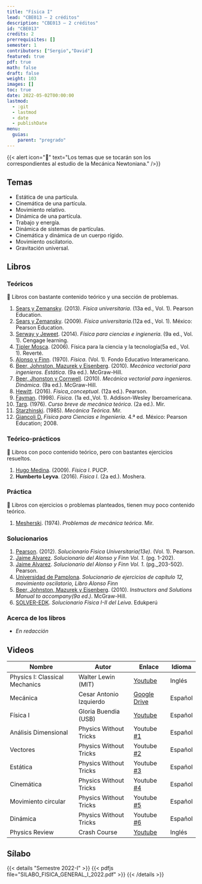 ```yaml
---
title: "Física I"
lead: "CBE013 — 2 créditos"
description: "CBE013 — 2 créditos"
id: "CBE013"
credits: 2
prerrequisites: []
semester: 1
contributors: ["Sergio","David"]
featured: true
pdf: true
math: false
draft: false
weight: 103
images: []
toc: true
date: 2022-05-02T00:00:00
lastmod:
  - :git
  - lastmod
  - date
  - publishDate
menu:
  guias:
    parent: "pregrado"
---
```


{{< alert icon="📌" text="Los temas que se tocarán son los correspondientes al estudio de la Mecánica Newtoniana." />}}

## Temas

- Estática de una partícula.
- Cinemática de una partícula.
- Movimiento relativo.
- Dinámica de una partícula.
- Trabajo y energía.
- Dinámica de sistemas de partículas.
- Cinemática y dinámica de un cuerpo rígido.
- Movimiento oscilatorio.
- Gravitación universal.

## Libros

### Teóricos

🔸 Libros con bastante contenido teórico y una sección de problemas.

1. [Sears y Zemansky](https://drive.google.com/file/d/1JEhFy-xIF3U1chhclBM0dmnONwiHJY9q/view?usp=sharing). (2013). *Física universitaria*. (13a ed., Vol. 1). Pearson Education.
2. [Sears y Zemansky](https://drive.google.com/file/d/1wlr58KYJJmywtvoaWgdPEkSUR4KbYOFv/view?usp=sharing). (2009).  *Física universitaria.*(12a ed., Vol. 1). México: Pearson Education.
3. [Serway y Jeweet](https://drive.google.com/file/d/1kRXGXKdSE_8mrBfGFazXGblwVQgY6KuR/view?usp=sharing). (2014). *Física para ciencias e ingienería*. (9a ed., Vol. 1). Cengage learning.
4. [Tipler Mosca](https://drive.google.com/file/d/1ANwciKHwuf5taBL1Ur9MQMTn0sH1Y1He/view?usp=sharing). (2006). Física para la ciencia y la tecnología(5a ed., Vol. 1). Reverté.
5. [Alonso y Finn](https://drive.google.com/file/d/1ZX393SP2QQZWjvls7Bq0okk17ETNYqR_/view?usp=sharing). (1970). *Física*. (Vol. 1). Fondo Educativo Interamericano.
6. [Beer, Johnston, Mazurek y Eisenberg](https://drive.google.com/file/d/1c0WeL6fD4ISaQzLmZ_RKQmNIPM8zJJ2-/view?usp=sharing). (2010). *Mecánica vectorial para ingenieros. Estática*. (9a ed.). McGraw-Hill.
7. [Beer, Jhonston y Cornwell](https://drive.google.com/file/d/1YlWOlKR3Fj_7h6Q34Jyv2qm_OwCGNjzD/view?usp=sharing). (2010). *Mecánica vectorial para ingenieros. Dinámica*. (9a ed.). McGraw-Hill.
8. [Hewitt](https://drive.google.com/file/d/1ukRMKXK7_zGL4SvI4ESA3o1YHWbcGBqq/view?usp=sharing). (2016). *Física_conceptual*. (12a ed.). Pearson.
9. [Fayman](https://drive.google.com/file/d/12gFMMPcbVMV8am6Q-5kEUyGpIy-IeGCv/view?usp=sharing). (1998). *Física*. (1a ed.,Vol. 1). Addison-Wesley Iberoamericana.
10. [Targ](https://drive.google.com/file/d/1n10yw7WStpmGve3wex2Q4QW5ivA7HIJf/view?usp=sharing). (1976). *Curso breve de mecánica teórica*. (2a ed.). Mir.
11. [Starzhinski](https://drive.google.com/file/d/1ouvHaGp0dMuaZZqMXqzQXN94R7tCePBk/view?usp=sharing). (1985). *Mecánica Teórica*. Mir.
12. [Giancoli D.](https://drive.google.com/file/d/1xYt66a40fK_XTcrXUYMra1t6pa6xHv3t/view?usp=sharing) *Física para Ciencias e Ingeniería.* 4.ª ed. México: Pearson Education; 2008.

### Teórico-prácticos

🔸 Libros con poco contenido teórico, pero con bastantes ejercicios resueltos.

1. [Hugo Medina](https://drive.google.com/file/d/1gQzL-z6YMftta-CWSCKwxO9VncHe39tH/view?usp=sharing). (2009). *Física I*. PUCP.
2. **Humberto Leyva**. (2016). *Física I*. (2a ed.). Moshera.

### Práctica

🔸 Libros con ejercicios o problemas planteados, tienen muy poco contenido teórico.

1. [Mesherski](https://drive.google.com/file/d/1iRjjOL-ZCwweA3UmlfW8K2dR7Ke3VQlN/view?usp=sharing). (1974). *Problemas de mecánica teórica*. Mir.

### Solucionarios

1. [Pearson](https://drive.google.com/file/d/1_UpvQgQ_yh5nkg1XeJm6ctogEoSW_i2_/view?usp=sharing). (2012). *Solucionario Fisica Universitaria(13e)*. (Vol. 1). Pearson.
2. [Jaime Alvarez](https://drive.google.com/file/d/1K__9UbHiV-zK_9W0OFXNodqmPeBUPrSS/view?usp=sharing). *Solucionario del Alonso y Finn Vol. 1*. (pg. 1-202).
3. [Jaime Alvarez](https://drive.google.com/file/d/13OMQL4dTcSSHvmW9rn0o4XNA1SV9cZHE/view?usp=sharing). *Solucionario del Alonso y Finn Vol. 1*. (pg._203-502). Pearson.
4. [Universidad de Pamplona](https://drive.google.com/file/d/1vkNnUUv-CPlMVxZ89LUeNsitNztRMoSr/view?usp=sharing). *Solucionario de ejercicios de capítulo 12, movimiento oscilatorio, Libro Alonso Finn*
5. [Beer, Johnston, Mazurek y Eisenberg](https://drive.google.com/file/d/1xWCrk9weiesvlw0liBn5VZa1QVrjaZGt/view?usp=sharing). (2010). *Instructors and Solutions Manual to accompany(9a ed.)*. McGraw-Hill.
6. [SOLVER-EDK](https://drive.google.com/file/d/1yJsduv6yFb5iwXis-MBNB14J7FlCG9Zz/view?usp=sharing). *Solucionario Física I-II del Leiva*. Edukperú

### Acerca de los libros

- *En redacción*

## Videos

|Nombre|Autor|Enlace|Idioma|
|------|-----|------|------|
|Physics I: Classical Mechanics|Walter Lewin (MIT)|[Youtube](https://www.youtube.com/playlist?list=PLw3pvR_YJeRcMaubDZvkjayqDJT4Tx47A)|Inglés|
|Mecánica|Cesar Antonio Izquierdo|[Google Drive](https://drive.google.com/drive/folders/18B3PYI72WK3w5yEqShKKmr8hMpv4WXYy?usp=sharing)|Español|
|Física I|Gloria Buendia (USB)|[Youtube](https://www.youtube.com/playlist?list=PLCA5AED3D38F393C5)|Español|
|Análisis Dimensional|Physics Without Tricks|Youtube [#1](https://www.youtube.com/playlist?list=PLpuCD1rv2i4pYlOM4vOxKDySCl_iECD5C)|Español|
|Vectores|Physics Without Tricks|Youtube [#2](https://www.youtube.com/playlist?list=PLpuCD1rv2i4osvri8kGrzxktOv8dUDeca)|Español|
|Estática|Physics Without Tricks|Youtube [#3](https://www.youtube.com/playlist?list=PLpuCD1rv2i4olHmXAcri0phs3RaEF1lgQ)|Español|
|Cinemática|Physics Without Tricks|Youtube [#4](https://www.youtube.com/playlist?list=PLpuCD1rv2i4qBC-anmhyOlnlyq_E4Mof5)|Español|
|Movimiento circular|Physics Without Tricks|Youtube [#5](https://www.youtube.com/playlist?list=PLpuCD1rv2i4rmR-BUK3ku9mVocAdGFjxe)|Español|
|Dinámica|Physics Without Tricks|Youtube [#6](https://www.youtube.com/playlist?list=PLpuCD1rv2i4qwUNbcnCx3ugMU70IrCgrp)|Español|
|Physics Review |Crash Course|[Youtube](https://youtube.com/playlist?list=PL8dPuuaLjXtN0ge7yDk_UA0ldZJdhwkoV)|Inglés|

## Sílabo

{{< details "Semestre 2022-I" >}}
{{< pdfjs file="SILABO_FISICA_GENERAL_I_2022.pdf" >}}
{{< /details >}}
